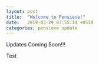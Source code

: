 ```yaml
---
layout: post
title:  "Welcome to Pensieve!"
date:   2019-03-29 07:55:14 +0530
categories: pensieve update
---
```


Updates Coming Soon!!!

Test 

